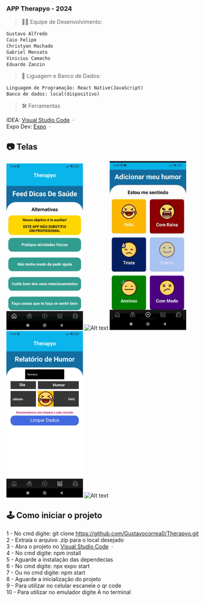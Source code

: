 ### APP Therapyo - 2024

> 👨‍💻 Equipe de Desenvolvimento:

    Gustavo Alfredo
    Caio Felipe
    Christyan Machado
    Gabriel Mensato
    Vinicius Camacho
    Eduardo Zanzin

> 🔨 Liguagem e Banco de Dados:

    Linguagem de Programação: React Native(JavaScript)
    Banco de dados: local(dispositivo)

> 🛠️ Ferramentas

IDEA: [Visual Studio Code](https://code.visualstudio.com/) &nbsp;&middot;&nbsp; <br>
Expo Dev: [Expo](https://expo.dev/) &nbsp;&middot;&nbsp; <br>

## 📷 Telas

<img src="./img-telas-therapyo/tela-1.jpeg" alt="Alt text" width="200"/> <img src="./img-telas-therapyo/tela-2.gif" alt="Alt text" width="200"/>
<img src="./img-telas-therapyo/tela-3.gif" alt="Alt text" width="200"/> <img src="./img-telas-therapyo/tela-4.jpeg" alt="Alt text" width="200"/> <img src="./img-telas-therapyo/tela-5.gif" alt="Alt text" width="200"/>

## 🕹️ Como iniciar o projeto

1 - No cmd digite: git clone https://github.com/Gustavocorrea0/Therapyo.git<br>
2 - Extraia o arquivo .zip para o local desejado<br>
3 - Abra o projeto no [Visual Studio Code](https://code.visualstudio.com/) &nbsp;&middot;&nbsp;<br>
4 - No cmd digite: npm install<br>
5 - Aguarde a instalação das dependecias<br>
6 - No cmd digite: npx expo start<br>
7 - Ou no cmd digite: npm start<br>
8 - Aguarde a inicialização do projeto<br>
9 - Para utilizar no celular escaneie o qr code<br>
10 - Para utilizar no emulador digite A no terminal<br>

